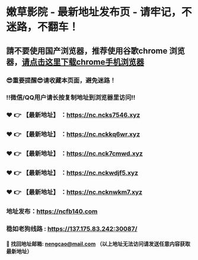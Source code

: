 # 嫩草影院 - 最新地址发布页 - 请牢记，不迷路，不翻车！

## 請不要使用国产浏览器，推荐使用谷歌chrome 浏览器，<a href = "https://www.google.cn/chrome/">请点击这里下载chrome手机浏览器</a>

### :sunglasses:重要提醒:sunglasses:请收藏本页面，避免迷路！
### ‼️微信/QQ用户请长按复制地址到浏览器里访问‼️

### :heart: :point_right: 【最新地址】 ：https://nc.ncks7546.xyz
### :heart: :point_right: 【最新地址】 ：https://nc.nckkq6wr.xyz
### :heart: :point_right: 【最新地址】 ：https://nc.nck7cmwd.xyz
### :heart: :point_right: 【最新地址】 ：https://nc.nckwdjf5.xyz
### :heart: :point_right: 【最新地址】 ：https://nc.ncknwkm7.xyz

### 地址发布：https://ncfb140.com
### 稳如老狗线路 : https://137.175.83.242:30087/

#### :e-mail: __找回地址邮箱: nengcao@mail.com （以上地址无法访问请发送任意内容获取最新地址）__
